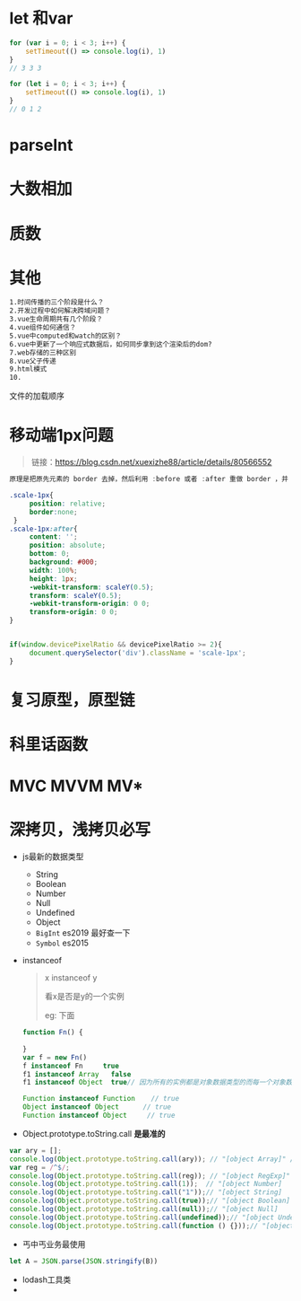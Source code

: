 # let 和var

```javascript
for (var i = 0; i < 3; i++) {
    setTimeout(() => console.log(i), 1)
}
// 3 3 3
```

```javascript
for (let i = 0; i < 3; i++) {
    setTimeout(() => console.log(i), 1)
}
// 0 1 2
```

# parseInt

# 大数相加

# 质数

# 其他

```html
1.时间传播的三个阶段是什么？
2.开发过程中如何解决跨域问题？
3.vue生命周期共有几个阶段？
4.vue组件如何通信？
5.vue中computed和watch的区别？
6.vue中更新了一个响应式数据后，如何同步拿到这个渲染后的dom?
7.web存储的三种区别
8.vue父子传递
9.html模式
10.

```

文件的加载顺序

# 移动端1px问题

> 链接：https://blog.csdn.net/xuexizhe88/article/details/80566552

```javascript
原理是把原先元素的 border 去掉，然后利用 :before 或者 :after 重做 border ，并 transform 的 scale 缩小一半，原先的元素相对定位，新做的 border 绝对定位。
```

```css
.scale-1px{
     position: relative;
     border:none;
 } 
.scale-1px:after{
     content: '';
     position: absolute; 
     bottom: 0; 
     background: #000; 
     width: 100%; 
     height: 1px;
     -webkit-transform: scaleY(0.5); 
     transform: scaleY(0.5); 
     -webkit-transform-origin: 0 0; 
     transform-origin: 0 0; 
}
```

```javascript

if(window.devicePixelRatio && devicePixelRatio >= 2){
	 document.querySelector('div').className = 'scale-1px';
}
```

# 复习原型，原型链

# 科里话函数

#  MVC MVVM MV*

# 深拷贝，浅拷贝必写

- js最新的数据类型

  - String
  - Boolean
  - Number
  - Null
  - Undefined
  - Object
  - `BigInt` es2019 最好查一下
  - `Symbol`   es2015

- instanceof

  > x instanceof y
  >
  > 看x是否是y的一个实例
  >
  > eg: 下面

  ```javascript
  function Fn() {
      
  }
  var f = new Fn()
  f instanceof Fn     true
  f1 instanceof Array   false
  f1 instanceof Object  true// 因为所有的实例都是对象数据类型的而每一个对象数据类型都是Object这个内置类的一个实例，所以f1也是Object的一个实例
  
  Function instanceof Function    // true
  Object instanceof Object      // true
  Function instanceof Object     // true
  
  ```

- Object.prototype.toString.call **是最准的**

```javascript
var ary = [];
console.log(Object.prototype.toString.call(ary)); // "[object Array]" // 返回ary所属类的信息
var reg = /^$/;
console.log(Object.prototype.toString.call(reg)); // "[object RegExp]" // 返回reg所属类的信息
console.log(Object.prototype.toString.call(1));  // "[object Number]
console.log(Object.prototype.toString.call("1"));// "[object String]
console.log(Object.prototype.toString.call(true));// "[object Boolean]
console.log(Object.prototype.toString.call(null));// "[object Null]
console.log(Object.prototype.toString.call(undefined));// "[object Undefined]
console.log(Object.prototype.toString.call(function () {}));// "[object Function]
```

- 丐中丐业务最使用

```javascript
let A = JSON.parse(JSON.stringify(B))
```

- lodash工具类
- 
















